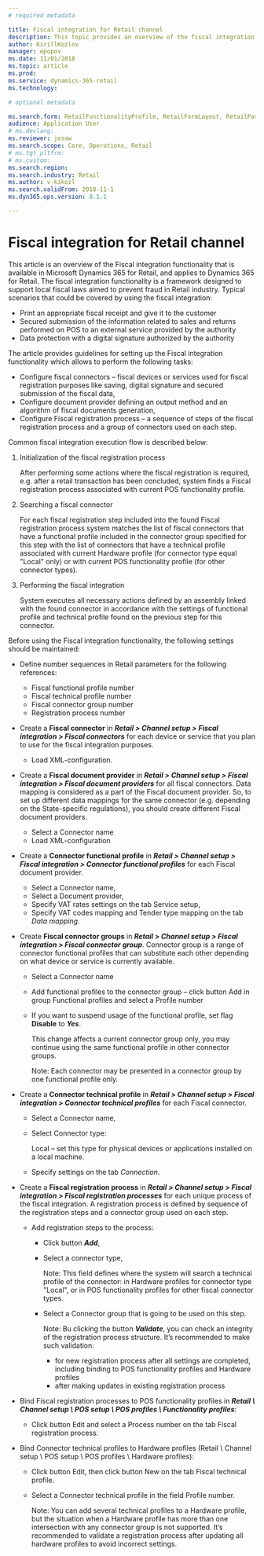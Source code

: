 ```yaml
---
# required metadata

title: Fiscal integration for Retail channel
description: This topic provides an overview of the fiscal integration for Retail POS. 
author: KirillKozlov
manager: epopov
ms.date: 11/01/2018
ms.topic: article
ms.prod: 
ms.service: dynamics-365-retail
ms.technology: 

# optional metadata

ms.search.form: RetailFunctionalityProfile, RetailFormLayout, RetailParameters
audience: Application User
# ms.devlang: 
ms.reviewer: josaw
ms.search.scope: Core, Operations, Retail
# ms.tgt_pltfrm: 
# ms.custom: 
ms.search.region: 
ms.search.industry: Retail
ms.author: v-kikozl
ms.search.validFrom: 2018-11-1
ms.dyn365.ops.version: 8.1.1

---
```

# Fiscal integration for Retail channel

This article is an overview of the Fiscal integration functionality that is available in Microsoft Dynamics 365 for Retail, and applies to Dynamics 365 for Retail.
The fiscal integration functionality is a framework designed to support local fiscal laws aimed to prevent fraud in Retail industry. Typical scenarios that could be covered by using the fiscal integration:
- Print an appropriate fiscal receipt and give it to the customer
- Secured submission of the information related to sales and returns  performed on POS to an external service provided by the authority 
- Data protection with a digital signature authorized by the authority

The article provides guidelines for setting up the Fiscal integration functionality which allows to perform the following tasks: 

- Configure fiscal connectors – fiscal devices or services used for fiscal registration purposes like saving, digital signature and secured submission of the fiscal data,
- Configure document provider defining an output method and an algorithm of fiscal documents generation,
- Configure Fiscal registration process – a sequence of steps of the fiscal registration process and a group of connectors used on each step.

Common fiscal integration execution flow is described below:

1. Initialization of the fiscal registration process 
  
   After performing some actions where the fiscal registration is required, e.g. after a retail transaction has been concluded, system finds a Fiscal registration process associated with current POS functionality profile.
2. Searching a fiscal connector
   
   For each fiscal registration step included into the found Fiscal registration process system matches the list of fiscal connectors that have a functional profile included in the connector group specified for this step with the list of connectors that have a technical profile associated with current Hardware profile (for connector type equal "Local" only) or with current POS functionality profile (for other connector types).
3. Performing the fiscal integration

   System executes all necessary actions defined by an assembly linked with the found connector in accordance with the settings of functional profile and technical profile found on the previous step for this connector.

Before using the Fiscal integration functionality, the following settings should be maintained:

- Define number sequences in Retail parameters for the following references:
  
  - Fiscal functional profile number
  - Fiscal technical profile number
  - Fiscal connector group number
  - Registration process number

- Create a **Fiscal connector** in **_Retail > Channel setup > Fiscal integration > Fiscal connectors_** for each device or service that you plan to use for the fiscal integration purposes.
  
  - Load XML-configuration. 

-  Create a **Fiscal document provider** in **_Retail > Channel setup > Fiscal integration > Fiscal document providers_** for all fiscal connectors. Data mapping is considered as a part of the Fiscal document provider. So, to set up different data mappings for the same connector (e.g. depending on the State-specific regulations), you should create different Fiscal document providers.
   - Select a Connector name
   - Load XML-configuration

- Create a **Connector functional profile** in **_Retail > Channel setup > Fiscal integration > Connector functional profiles_** for each Fiscal document provider.
  - Select a Connector name,
  - Select a Document provider,
  - Specify VAT rates settings on the tab Service setup,
  - Specify VAT codes mapping and Tender type mapping on the tab _Data mapping_.

- Create **Fiscal connector groups** in **_Retail > Channel setup > Fiscal integration > Fiscal connector group_**. Connector group is a range of connector functional profiles that can substitute each other depending on what device or service is currently available. 

   - Select a Connector name
   - Add functional profiles to the connector group – click button Add in group Functional profiles and select a Profile number
   - If you want to suspend usage of the functional profile, set flag **Disable** to **_Yes_**. 
   
     This change affects a current connector group only, you may continue using the same functional profile in other connector groups.

     Note: Each connector may be presented in a connector group by one functional profile only.

- Create a **Connector technical profile**  in **_Retail > Channel setup > Fiscal integration > Connector technical profiles_** for each Fiscal connector.
  - Select a Connector name,
  - Select Connector type: 
	
    Local – set this type for physical devices or applications installed on a local machine.
  - Specify settings on the tab _Connection_.
 
- Create a **Fiscal registration process** in **_Retail > Channel setup > Fiscal integration > Fiscal registration processes_** for each unique process of the fiscal integration. A registration process is defined by sequence of the registration steps and a connector group used on each step. 
  
  - Add registration steps to the process:
	  - Click button **_Add_**,
	  - Select a connector type,
	
        Note: This field defines where the system will search a technical profile of the connector: in Hardware profiles for connector type "Local", or in POS functionality profiles for other fiscal connector types.
    - Select a Connector group that is going to be used on this step.

       Note: Bu clicking the button **_Validate_**, you can check an integrity of the registration process structure. It’s recommended to make such validation:

       - for new registration process after all settings are completed, including binding to POS functionality profiles and Hardware profiles
       - after making updates in existing registration process

-  Bind Fiscal registration processes to POS functionality profiles in **_Retail \ Channel setup \ POS setup \ POS profiles \ Functionality profiles_**:
   - Click button Edit and select a Process number on the tab Fiscal registration process.
- Bind Connector technical profiles to Hardware profiles (Retail \ Channel setup \ POS setup \ POS profiles \ Hardware profiles):
   - Click button Edit, then click button New on the tab Fiscal technical profile.
   - Select a Connector technical profile in the field Profile number.
   
     Note: You can add several technical profiles to a Hardware profile, but the situation when a Hardware profile has more than one intersection with any connector group is not supported. It’s recommended to validate a registration process after updating all hardware profiles to avoid incorrect settings.
